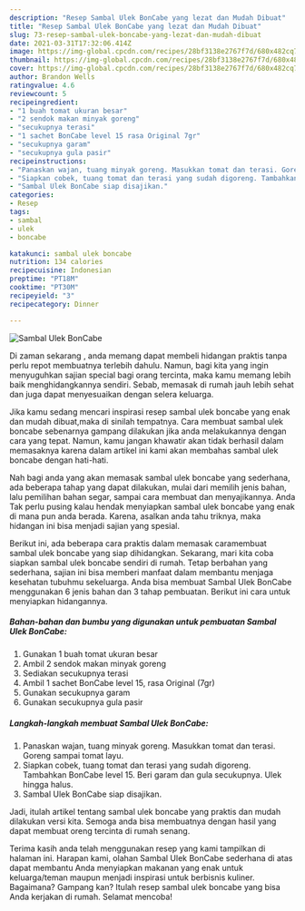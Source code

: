```yaml
---
description: "Resep Sambal Ulek BonCabe yang lezat dan Mudah Dibuat"
title: "Resep Sambal Ulek BonCabe yang lezat dan Mudah Dibuat"
slug: 73-resep-sambal-ulek-boncabe-yang-lezat-dan-mudah-dibuat
date: 2021-03-31T17:32:06.414Z
image: https://img-global.cpcdn.com/recipes/28bf3138e2767f7d/680x482cq70/sambal-ulek-boncabe-foto-resep-utama.jpg
thumbnail: https://img-global.cpcdn.com/recipes/28bf3138e2767f7d/680x482cq70/sambal-ulek-boncabe-foto-resep-utama.jpg
cover: https://img-global.cpcdn.com/recipes/28bf3138e2767f7d/680x482cq70/sambal-ulek-boncabe-foto-resep-utama.jpg
author: Brandon Wells
ratingvalue: 4.6
reviewcount: 5
recipeingredient:
- "1 buah tomat ukuran besar"
- "2 sendok makan minyak goreng"
- "secukupnya terasi"
- "1 sachet BonCabe level 15 rasa Original 7gr"
- "secukupnya garam"
- "secukupnya gula pasir"
recipeinstructions:
- "Panaskan wajan, tuang minyak goreng. Masukkan tomat dan terasi. Goreng sampai tomat layu."
- "Siapkan cobek, tuang tomat dan terasi yang sudah digoreng. Tambahkan BonCabe level 15. Beri garam dan gula secukupnya. Ulek hingga halus."
- "Sambal Ulek BonCabe siap disajikan."
categories:
- Resep
tags:
- sambal
- ulek
- boncabe

katakunci: sambal ulek boncabe 
nutrition: 134 calories
recipecuisine: Indonesian
preptime: "PT18M"
cooktime: "PT30M"
recipeyield: "3"
recipecategory: Dinner

---
```



![Sambal Ulek BonCabe](https://img-global.cpcdn.com/recipes/28bf3138e2767f7d/680x482cq70/sambal-ulek-boncabe-foto-resep-utama.jpg)

Di zaman  sekarang , anda memang dapat membeli hidangan praktis tanpa perlu repot membuatnya terlebih dahulu. Namun, bagi kita yang ingin menyuguhkan sajian special bagi orang tercinta, maka kamu memang lebih baik menghidangkannya sendiri. Sebab, memasak di rumah jauh lebih sehat dan juga dapat menyesuaikan dengan selera keluarga.

Jika kamu sedang mencari inspirasi resep sambal ulek boncabe yang enak dan mudah dibuat,maka di sinilah tempatnya. Cara membuat sambal ulek boncabe  sebenarnya gampang dilakukan jika anda melakukannya dengan cara yang tepat. Namun, kamu jangan khawatir akan tidak berhasil dalam memasaknya 
karena dalam artikel ini kami akan membahas sambal ulek boncabe dengan hati-hati.  



Nah bagi anda yang akan memasak sambal ulek boncabe yang sederhana, ada beberapa tahap yang dapat dilakukan, mulai dari memilih jenis bahan, lalu pemilihan bahan segar, sampai cara membuat dan menyajikannya. Anda Tak perlu pusing kalau hendak menyiapkan sambal ulek boncabe yang enak di mana pun anda berada. Karena, asalkan anda  tahu triknya, maka hidangan ini bisa menjadi sajian yang spesial.

Berikut ini, ada beberapa cara praktis  dalam memasak caramembuat sambal ulek boncabe yang siap dihidangkan. Sekarang, mari kita coba siapkan sambal ulek boncabe sendiri di rumah. Tetap berbahan yang sederhana, sajian ini bisa memberi manfaat dalam membantu menjaga kesehatan tubuhmu sekeluarga. Anda bisa membuat Sambal Ulek BonCabe menggunakan 6 jenis bahan dan 3 tahap pembuatan. Berikut ini cara untuk menyiapkan hidangannya.

<!--inarticleads1-->

##### Bahan-bahan dan bumbu yang digunakan untuk pembuatan Sambal Ulek BonCabe:

1. Gunakan 1 buah tomat ukuran besar
1. Ambil 2 sendok makan minyak goreng
1. Sediakan secukupnya terasi
1. Ambil 1 sachet BonCabe level 15, rasa Original (7gr)
1. Gunakan secukupnya garam
1. Gunakan secukupnya gula pasir




<!--inarticleads2-->

##### Langkah-langkah membuat Sambal Ulek BonCabe:

1. Panaskan wajan, tuang minyak goreng. Masukkan tomat dan terasi. Goreng sampai tomat layu.
1. Siapkan cobek, tuang tomat dan terasi yang sudah digoreng. Tambahkan BonCabe level 15. Beri garam dan gula secukupnya. Ulek hingga halus.
1. Sambal Ulek BonCabe siap disajikan.




Jadi, itulah artikel tentang  sambal ulek boncabe  yang praktis dan mudah dilakukan versi kita. Semoga anda bisa membuatnya dengan hasil yang dapat membuat oreng tercinta di rumah senang. 

Terima kasih anda telah menggunakan resep yang kami tampilkan di halaman ini. Harapan kami, olahan  Sambal Ulek BonCabe sederhana di atas dapat membantu Anda menyiapkan makanan yang enak untuk keluarga/teman maupun menjadi inspirasi untuk berbisnis kuliner. Bagaimana? Gampang kan? Itulah resep sambal ulek boncabe yang bisa Anda kerjakan di rumah. Selamat mencoba!

